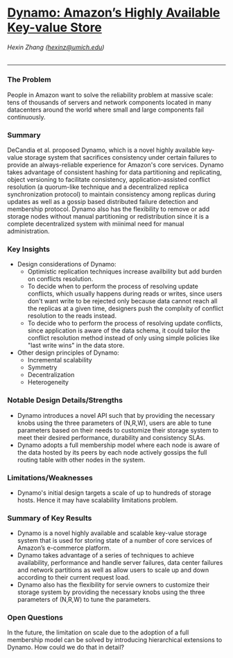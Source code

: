 # [Dynamo: Amazon’s Highly Available Key-value Store](https://www.allthingsdistributed.com/files/amazon-dynamo-sosp2007.pdf)
###### Hexin Zhang (hexinz@umich.edu)

---

### The Problem
<!-- [A single problem] -->
People in Amazon want to solve the reliability problem at massive scale: tens of thousands of servers and network components located in many datacenters around the world where small and large components fail continuously.


### Summary 
<!-- [Up to 3 sentences] -->
DeCandia et al. proposed Dynamo, which is a novel highly available key-value storage system that sacrifices consistency under certain failures to provide an always-reliable experience for Amazon's core services. Dynamo takes advantage of consistent hashing for data partitioning and replicating, object versioning to facilitate consistency, application-assisted conflict resolution (a quorum-like technique and a decentralized replica synchronization protocol) to maintain consistency among replicas during updates as well as a gossip based distributed failure detection and membership protocol. Dynamo also has the flexibility to remove or add storage nodes without manual partitioning or redistribution since it is a complete decentralized system with miinimal need for manual administration.

### Key Insights 
<!-- [Up to 2 insights] -->
- Design considerations of Dynamo:
  - Optimistic replication techniques increase availbility but add burden on conflicts resolution.
  - To decide when to perform the process of resolving update conflicts, which usually happens during reads or writes, since users don't want write to be rejected only because data cannot reach all the replicas at a given time, designers push the complxity of conflict resolution to the reads instead.
  - To decide who to perform the process of resolving update conflicts, since application is aware of the data schema, it could tailor the conflict resolution method instead of only using simple policies like "last write wins" in the data store.
- Other design principles of Dynamo:
  - Incremental scalability
  - Symmetry
  - Decentralization
  - Heterogeneity

### Notable Design Details/Strengths 
<!-- [Up to 2 details/strengths] -->
-  Dynamo introduces a novel API such that by providing the necessary knobs using the three parameters of (N,R,W), users are able to tune parameters based on their needs to customize their storage system to meet their desired performance, durability and consistency SLAs.
-  Dynamo adopts a full membership model where each node is aware of the data hosted by its peers by each node actively gossips the full routing table with other nodes in the system.

### Limitations/Weaknesses 
<!-- [up to 2 weaknesses] -->
- Dynamo's initial design targets a scale of up to hundreds of storage hosts. Hence it may have scalability limitations problem.

### Summary of Key Results 
<!-- [Up to 3 results] -->
- Dynamo is a novel highly available and scalable key-value storage system that is used for storing state of a number of core services of Amazon’s e-commerce platform.
- Dynamo takes advantage of a series of techniques to achieve availability, performance and handle server failures, data center failures and network partitions as well as allow users to scale up and down according to their current request load.
- Dynamo also has the flexibility for servie owners to customize their storage system by providing the necessary knobs using the three parameters of (N,R,W) to tune the parameters.

### Open Questions 
<!-- [Where to go from here?] -->
In the future, the limitation on scale due to the adoption of a full membership model can be solved by introducing hierarchical extensions to Dynamo. How could we do that in detail?
